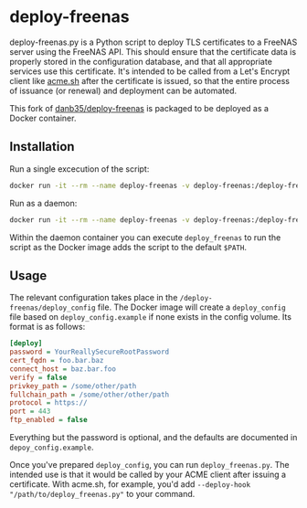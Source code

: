 # deploy-freenas

deploy-freenas.py is a Python script to deploy TLS certificates to a FreeNAS server using the FreeNAS API.  This should ensure that the certificate data is properly stored in the configuration database, and that all appropriate services use this certificate.  It's intended to be called from a Let's Encrypt client like [acme.sh](https://github.com/Neilpang/acme.sh) after the certificate is issued, so that the entire process of issuance (or renewal) and deployment can be automated.

This fork of [danb35/deploy-freenas](https://github.com/danb35/deploy-freenas) is packaged to be deployed as a Docker container.

## Installation

Run a single excecution of the script:

```sh
docker run -it --rm --name deploy-freenas -v deploy-freenas:/deploy-freenas dcroper/deploy-freenas:latest
```

Run as a daemon:

```sh
docker run -it --rm --name deploy-freenas -v deploy-freenas:/deploy-freenas dcroper/deploy-freenas:latest deamon
```

Within the daemon container you can execute `deploy_freenas` to run the script as the Docker image adds the script to the default `$PATH`.

## Usage

The relevant configuration takes place in the `/deploy-freenas/deploy_config` file.  The Docker image will create a `deploy_config` file based on `deploy_config.example` if none exists in the config volume.  Its format is as follows:

```cfg
[deploy]
password = YourReallySecureRootPassword
cert_fqdn = foo.bar.baz
connect_host = baz.bar.foo
verify = false
privkey_path = /some/other/path
fullchain_path = /some/other/other/path
protocol = https://
port = 443
ftp_enabled = false
```

Everything but the password is optional, and the defaults are documented in `depoy_config.example`.

Once you've prepared `deploy_config`, you can run `deploy_freenas.py`.  The intended use is that it would be called by your ACME client after issuing a certificate.  With acme.sh, for example, you'd add `--deploy-hook "/path/to/deploy_freenas.py"` to your command.
